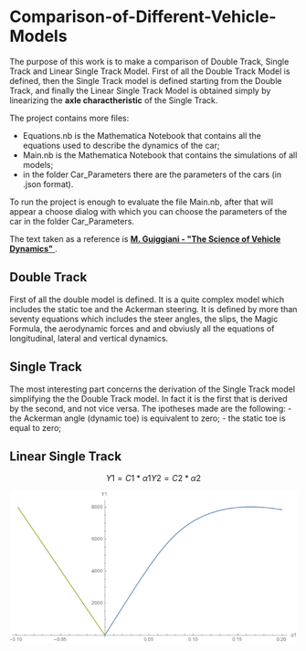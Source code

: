# Comparison-of-Different-Vehicle-Models
The purpose of this work is to make a comparison of Double Track, Single Track and Linear Single Track Model.
First of all the Double Track Model is defined, then the Single Track model is defined starting from the Double Track, and finally the Linear Single Track Model is obtained simply by linearizing the **axle charactheristic** of the Single Track.

The project contains more files:
- Equations.nb is the Mathematica Notebook that contains all the equations used to describe the dynamics of the car;
- Main.nb is the Mathematica Notebook that contains the simulations of all models;
- in the folder Car_Parameters there are the parameters of the cars (in .json format).

To run the project is enough to evaluate the file Main.nb, after that will appear a choose dialog with which you can choose the parameters of the car in the folder Car_Parameters. 

The text taken as a reference is [**M. Guiggiani - "The Science of Vehicle Dynamics"** ](http://www.dimnp.unipi.it/guiggiani-m/science.html).

<h2>Double Track</h2>
<p>First of all the double model is defined. It is a quite complex model which includes the static toe and the Ackerman steering. It is defined by more than seventy equations which includes the steer angles, the slips, the Magic Formula, the aerodynamic forces and and obviusly all the equations of longitudinal, lateral and vertical dynamics.
 </p>
  
<h2>Single Track</h2>
<p>
The most interesting part concerns the derivation of the Single Track model simplifying the the Double Track model. In fact it is the first that is derived by the second, and not vice versa. 
The ipotheses made are the following:
- the Ackerman angle (dynamic toe) is equivalent to zero;
- the static toe is equal to zero;
</p>

  
<h2>Linear Single Track</h2>
<p> </p>
 
```math
Y1 = C1*α1
Y2 = C2*α2
```


<img src="Images/single/axle1.png">
